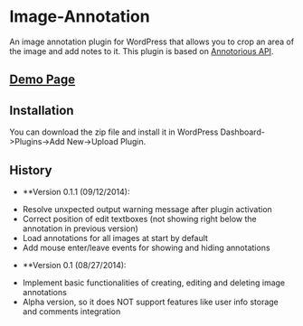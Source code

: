 # Image-Annotation

An image annotation plugin for WordPress that allows you to crop an area of the image and add notes to it.
This plugin is based on [Annotorious API](http://annotorious.github.io/api.html).

## [Demo Page](http://www.desmonding.com/image-annotation-plugin/)

## Installation

You can download the zip file and install it in WordPress Dashboard->Plugins->Add New->Upload Plugin.

## History

* **Version 0.1.1 (09/12/2014):
- Resolve unxpected output warning message after plugin activation
- Correct position of edit textboxes (not showing right below the annotation in previous version)
- Load annotations for all images at start by default
- Add mouse enter/leave events for showing and hiding annotations

* **Version 0.1 (08/27/2014):
- Implement basic functionalities of creating, editing and deleting image annotations
- Alpha version, so it does NOT support features like user info storage and comments integration

